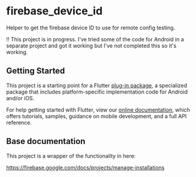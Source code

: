 # firebase_device_id

Helper to get the firebase device ID to use for remote config testing.

!! This project is in progress. I've tried some of the code for Android in a separate project and got it working but I've not completed this so it's working.

## Getting Started

This project is a starting point for a Flutter
[plug-in package](https://flutter.dev/developing-packages/),
a specialized package that includes platform-specific implementation code for
Android and/or iOS.

For help getting started with Flutter, view our
[online documentation](https://flutter.dev/docs), which offers tutorials,
samples, guidance on mobile development, and a full API reference.

## Base documentation

This project is a wrapper of the functionality in here:

https://firebase.google.com/docs/projects/manage-installations
